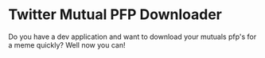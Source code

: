 # Twitter Mutual PFP Downloader
 Do you have a dev application and want to download your mutuals pfp's for a meme quickly? Well now you can!
